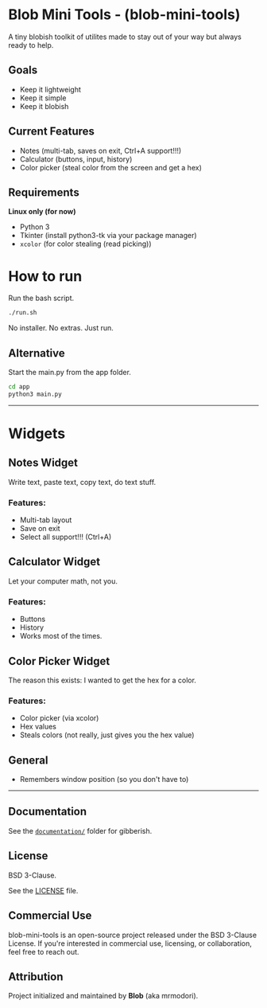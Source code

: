 # Blob Mini Tools - (blob-mini-tools)

A tiny blobish toolkit of utilites made to stay out of your way but always ready to help.

## Goals

- Keep it lightweight
- Keep it simple
- Keep it blobish

## Current Features

- Notes (multi-tab, saves on exit, Ctrl+A support!!!)
- Calculator (buttons, input, history)
- Color picker (steal color from the screen and get a hex)

## Requirements

**Linux only (for now)**
- Python 3
- Tkinter (install python3-tk via your package manager)
- `xcolor` (for color stealing (read picking))

# How to run

Run the bash script.

```bash
./run.sh
```

No installer. No extras. Just run.

## Alternative

Start the main.py from the app folder.

```bash
cd app
python3 main.py
```

---

# Widgets

## Notes Widget

Write text, paste text, copy text, do text stuff.

### Features:
- Multi-tab layout
- Save on exit
- Select all support!!! (Ctrl+A)

## Calculator Widget

Let your computer math, not you.

### Features:
- Buttons
- History
- Works most of the times.

## Color Picker Widget

The reason this exists: I wanted to get the hex for a color.

### Features:
- Color picker (via xcolor)
- Hex values
- Steals colors (not really, just gives you the hex value)

## General

- Remembers window position (so you don't have to)

---

## Documentation

See the [`documentation/`](documentation/) folder for gibberish.

## License

BSD 3-Clause.

See the [LICENSE](LICENSE) file.

## Commercial Use

blob-mini-tools is an open-source project released under the BSD 3-Clause License.
If you're interested in commercial use, licensing, or collaboration, feel free to reach out.

## Attribution

Project initialized and maintained by **Blob** (aka mrmodori).

